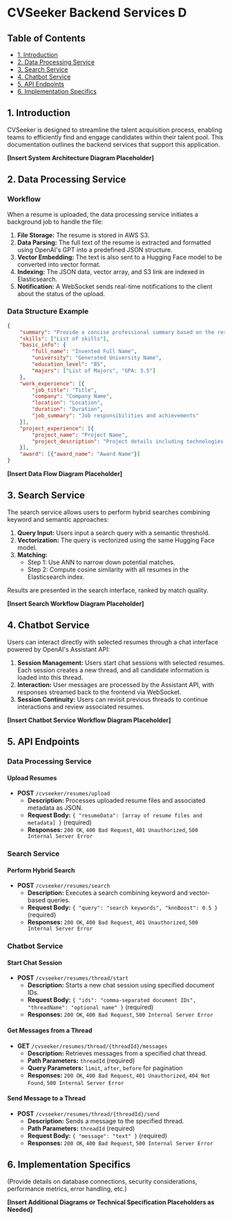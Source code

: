 # CVSeeker Backend Services D

## Table of Contents
- [1. Introduction](#1-introduction)
- [2. Data Processing Service](#2-data-processing-service)
- [3. Search Service](#3-search-service)
- [4. Chatbot Service](#4-chatbot-service)
- [5. API Endpoints](#5-api-endpoints)
- [6. Implementation Specifics](#6-implementation-specifics)

## 1. Introduction
CVSeeker is designed to streamline the talent acquisition process, enabling teams to efficiently find and engage candidates within their talent pool. This documentation outlines the backend services that support this application.

**[Insert System Architecture Diagram Placeholder]**

## 2. Data Processing Service
### Workflow
When a resume is uploaded, the data processing service initiates a background job to handle the file:
1. **File Storage:** The resume is stored in AWS S3.
2. **Data Parsing:** The full text of the resume is extracted and formatted using OpenAI's GPT into a predefined JSON structure.
3. **Vector Embedding:** The text is also sent to a Hugging Face model to be converted into vector format.
4. **Indexing:** The JSON data, vector array, and S3 link are indexed in Elasticsearch.
5. **Notification:** A WebSocket sends real-time notifications to the client about the status of the upload.

### Data Structure Example
```json
{
    "summary": "Provide a concise professional summary based on the resume.",
    "skills": ["List of skills"],
    "basic_info": {
        "full_name": "Invented Full Name",
        "university": "Generated University Name",
        "education_level": "BS",
        "majors": ["List of Majors", "GPA: 3.5"]
    },
    "work_experience": [{
        "job_title": "Title",
        "company": "Company Name",
        "location": "Location",
        "duration": "Duration",
        "job_summary": "Job responsibilities and achievements"
    }],
    "project_experience": [{
        "project_name": "Project Name",
        "project_description": "Project details including technologies used"
    }],
    "award": [{"award_name": "Award Name"}]
}
```

**[Insert Data Flow Diagram Placeholder]**

## 3. Search Service
The search service allows users to perform hybrid searches combining keyword and semantic approaches:
1. **Query Input:** Users input a search query with a semantic threshold.
2. **Vectorization:** The query is vectorized using the same Hugging Face model.
3. **Matching:**
    - Step 1: Use ANN to narrow down potential matches.
    - Step 2: Compute cosine similarity with all resumes in the Elasticsearch index.

Results are presented in the search interface, ranked by match quality.

**[Insert Search Workflow Diagram Placeholder]**

## 4. Chatbot Service
Users can interact directly with selected resumes through a chat interface powered by OpenAI's Assistant API:
1. **Session Management:** Users start chat sessions with selected resumes. Each session creates a new thread, and all candidate information is loaded into this thread.
2. **Interaction:** User messages are processed by the Assistant API, with responses streamed back to the frontend via WebSocket.
3. **Session Continuity:** Users can revisit previous threads to continue interactions and review associated resumes.

**[Insert Chatbot Service Workflow Diagram Placeholder]**

## 5. API Endpoints
### Data Processing Service
#### Upload Resumes
- **POST** `/cvseeker/resumes/upload`
   - **Description:** Processes uploaded resume files and associated metadata as JSON.
   - **Request Body:** `{ "resumeData": [array of resume files and metadata] }` (required)
   - **Responses:** `200 OK`, `400 Bad Request`, `401 Unauthorized`, `500 Internal Server Error`

### Search Service
#### Perform Hybrid Search
- **POST** `/cvseeker/resumes/search`
   - **Description:** Executes a search combining keyword and vector-based queries.
   - **Request Body:** `{ "query": "search keywords", "knnBoost": 0.5 }` (required)
   - **Responses:** `200 OK`, `400 Bad Request`, `401 Unauthorized`, `500 Internal Server Error`

### Chatbot Service
#### Start Chat Session
- **POST** `/cvseeker/resumes/thread/start`
   - **Description:** Starts a new chat session using specified document IDs.
   - **Request Body:** `{ "ids": "comma-separated document IDs", "threadName": "optional name" }` (required)
   - **Responses:** `200 OK`, `400 Bad Request`, `500 Internal Server Error`

#### Get Messages from a Thread
- **GET** `/cvseeker/resumes/thread/{threadId}/messages`
   - **Description:** Retrieves messages from a specified chat thread.
   - **Path Parameters:** `threadId` (required)
   - **Query Parameters:** `limit`, `after`, `before` for pagination
   - **Responses:** `200 OK`, `400 Bad Request`, `401 Unauthorized`, `404 Not Found`, `500 Internal Server Error`

#### Send Message to a Thread
- **POST** `/cvseeker/resumes/thread/{threadId}/send`
   - **Description:** Sends a message to the specified thread.
   - **Path Parameters:** `threadId` (required)
   - **Request Body:** `{ "message": "text" }` (required)
   - **Responses:** `200 OK`, `400 Bad Request`, `500 Internal Server Error`

## 6. Implementation Specifics
(Provide details on database connections, security considerations, performance metrics, error handling, etc.)

**[Insert Additional Diagrams or Technical Specification Placeholders as Needed]**

